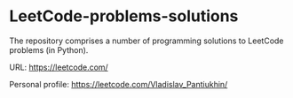 # LeetCode-problems-solutions
The repository comprises a number of programming solutions to LeetCode problems (in Python).

URL: https://leetcode.com/

Personal profile: https://leetcode.com/Vladislav_Pantiukhin/
